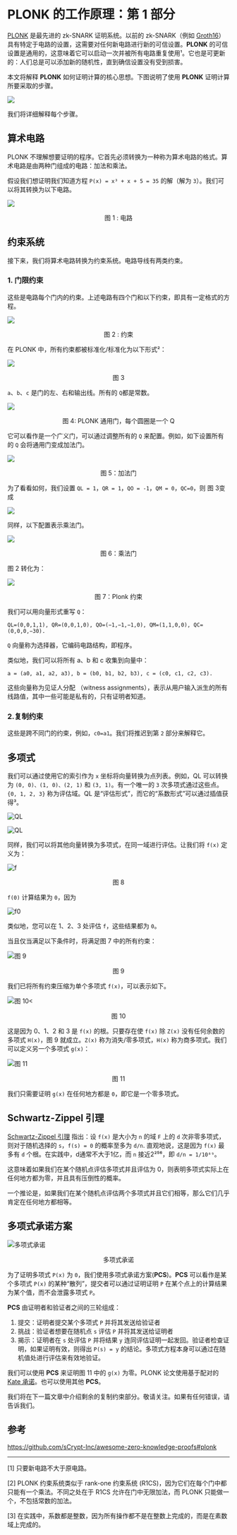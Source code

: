 # PLONK 的工作原理：第 1 部分

[PLONK](https://eprint.iacr.org/2019/953.pdf) 是最先进的 zk-SNARK 证明系统。以前的 zk-SNARK（例如 [Groth16](https://eprint.iacr.org/2016/260.pdf)）具有特定于电路的设置，这需要对任何新电路进行新的可信设置。**PLONK** 的可信设置是通用的，这意味着它可以启动一次并被所有电路重复使用¹。它也是可更新的：人们总是可以添加新的随机性，直到确信设置没有受到损害。

本文将解释 **PLONK** 如何证明计算的核心思想。下图说明了使用 **PLONK** 证明计算所要采取的步骤。

![](./plonk.png)


我们将详细解释每个步骤。

## 算术电路

PLONK 不理解想要证明的程序。它首先必须转换为一种称为算术电路的格式。算术电路是由两种门组成的电路：加法和乘法。

假设我们想证明我们知道方程 `P(x) = x³ + x + 5 = 35` 的解（解为 `3`）。我们可以将其转换为以下电路。


![](./1.png)

<center>图 1 : 电路</center>

## 约束系统

接下来，我们将算术电路转换为约束系统。电路导线有两类约束。

### 1. 门限约束

这些是电路每个门内的约束。上述电路有四个门和以下约束，即具有一定格式的方程。

![](./2.png)

<center>图 2 : 约束</center>

在 PLONK 中，所有约束都被标准化/标准化为以下形式²：

![](./3.png)

<center>图 3 </center>

`a`、`b`、`c` 是门的左、右和输出线。所有的 `Q`都是常数。

![](./4.png)

<center>图 4: PLONK 通用门，每个圆圈是一个 Q</center>


它可以看作是一个广义门，可以通过调整所有的 `Q` 来配置。例如，如下设置所有的 `Q` 会将通用门变成加法门。

![](./5.png)

<center>图 5：加法门</center>



为了看看如何，我们设置 `QL = 1`，`QR = 1`，`QO = -1`，`QM = 0`，`QC=0`，则 图 3变成

![](./a.png)

同样，以下配置表示乘法门。

![](./6.png)

<center>图 6：乘法门</center>

图 2 转化为：

![](./7.png)

<center>图 7：Plonk 约束</center>

我们可以用向量形式重写 `Q`：

```
QL​=(0,0,1,1), QR​=(0,0,1,0), QO​=(−1,−1,−1,0), QM​=(1,1,0,0), QC​=(0,0,0,−30).
```

`Q` 向量称为选择器，它编码电路结构，即程序。

类似地，我们可以将所有 a、b 和 c 收集到向量中：

```
a = (a0, a1, a2, a3), b = (b0, b1, b2, b3), c = (c0, c1, c2, c3).
```

这些向量称为见证人分配 （witness assignments），表示从用户输入派生的所有线路值，其中一些可能是私有的，只有证明者知道。

### 2.复制约束

这些是跨不同门的约束，例如，`c0=a1`。我们将推迟到第 `2` 部分来解释它。

## 多项式

我们可以通过使用它的索引作为 `x` 坐标将向量转换为点列表。例如，QL 可以转换为 `(0, 0)、(1, 0)、(2, 1)` 和 `(3, 1)`。有一个唯一的 `3` 次多项式通过这些点。`{0, 1, 2, 3}` 称为评估域。QL 是“评估形式”，而它的“系数形式”可以通过插值获得³。

![QL](./ql.png)

![QL](./ql-1.png)


同样，我们可以将其他向量转换为多项式，在同一域进行评估。让我们将 `f(x)` 定义为：

![f](./8.png)


<center>图 8</center>

`f(0)` 计算结果为 `0`，因为

![f0](./f0.png)

类似地，您可以在 1、2、3 处评估 `f`，这些结果都为 `0`。


当且仅当满足以下条件时，将满足图 7 中的所有约束：

![图 9](./9.png)

<center>图 9</center>

我们已将所有约束压缩为单个多项式 `f(x)`，可以表示如下。

![图 10<](./10.png)

<center>图 10</center>

这是因为 0、1、2 和 3 是 `f(x)` 的根。只要存在使 `f(x)` 除 `Z(x)` 没有任何余数的多项式 `H(x)`，图 9 就成立。`Z(x)` 称为消失/零多项式，`H(x)` 称为商多项式。我们可以定义另一个多项式 `g(x)`：

![图 11](./11.png)

<center>图 11</center>

我们只需要证明 `g(x)` 在任何地方都是 `0`，即它是一个零多项式。

## Schwartz-Zippel 引理

[Schwartz-Zippel 引理](https://en.wikipedia.org/wiki/Schwartz%E2%80%93Zippel_lemma) 指出：设 `f(x)` 是大小为 `n` 的域 `F` 上的 `d` 次非零多项式，则对于随机选择的 `s`，`f(s) = 0` 的概率至多为 `d/n`​. 直观地说，这是因为 `f(x)` 最多有 `d` 个根。在实践中，d通常不大于1亿，而 `n` 接近2²⁵⁶，即 `d/n = 1/10⁶⁹`。

这意味着如果我们在某个随机点评估多项式并且评估为 0，则表明多项式实际上在任何地方都为零，并且具有压倒性的概率。

一个推论是，如果我们在某个随机点评估两个多项式并且它们相等，那么它们几乎肯定在任何地方都相等。

## 多项式承诺方案

![多项式承诺](./polynomial.png)

<center>多项式承诺</center>


为了证明多项式 `P(x)` 为 `0`，我们使用多项式承诺方案(**PCS**)。**PCS** 可以看作是某个多项式 `P(x)` 的某种“散列”，提交者可以通过证明证明 `P` 在某个点上的计算结果为某个值，而不会泄露多项式 `P`。

**PCS** 由证明者和验证者之间的三轮组成：

1. 提交：证明者提交某个多项式 `P` 并将其发送给验证者
2. 挑战：验证者想要在随机点 `s` 评估 `P` 并将其发送给证明者
3. 揭示：证明者在 `s` 处评估 `P` 并将结果 `y` 连同评估证明一起发回。验证者检查证明，如果证明有效，则得出 `P(s) = y` 的结论。多项式方程本身可以通过在随机值处进行评估来有效地验证。

我们可以使用 **PCS** 来证明图 11 中的 `g(x)` 为零。PLONK 论文使用基于配对的 [Kate 承诺](https://dankradfeist.de/ethereum/2020/06/16/kate-polynomial-commitments.html)。也可以使用其他 **PCS**。

我们将在下一篇文章中介绍剩余的复制约束部分。敬请关注。如果有任何错误，请告诉我们。

## 参考

https://github.com/sCrypt-Inc/awesome-zero-knowledge-proofs#plonk

------------------------------------------------------

[1] 只要新电路不大于原电路。

[2] PLONK 约束系统类似于 rank-one 约束系统 (R1CS)，因为它们在每个门中都只能有一个乘法。不同之处在于 R1CS 允许在门中无限加法，而 PLONK 只能做一个，不包括常数的加法。

[3] 在实践中，系数都是整数，因为所有操作都不是在整数上完成的，而是在素数域上完成的。